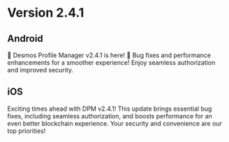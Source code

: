 # Version 2.4.1

## Android
🚀 Desmos Profile Manager v2.4.1 is here! 🚀
Bug fixes and performance enhancements for a smoother experience! Enjoy seamless authorization and improved security.

## iOS
Exciting times ahead with DPM v2.4.1! This update brings essential bug fixes, including seamless authorization, and boosts performance for an even better blockchain experience. Your security and convenience are our top priorities!
